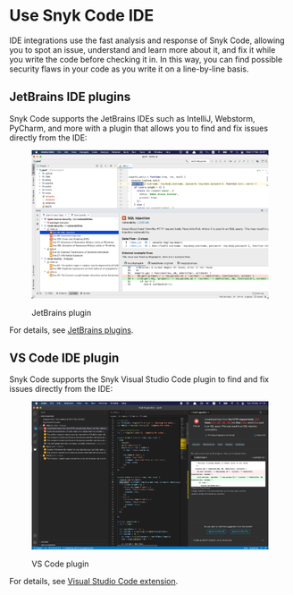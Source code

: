 # Use Snyk Code IDE

IDE integrations use the fast analysis and response of Snyk Code, allowing you to spot an issue, understand and learn more about it, and fix it while you write the code before checking it in. In this way, you can find possible security flaws in your code as you write it on a line-by-line basis.

## JetBrains IDE plugins

Snyk Code supports the JetBrains IDEs such as IntelliJ, Webstorm, PyCharm, and more with a plugin that allows you to find and fix issues directly from the IDE:

<figure><img src="../../.gitbook/assets/results-code.png" alt="JetBrains plugin"><figcaption><p>JetBrains plugin</p></figcaption></figure>

For details, see [JetBrains plugins](../../integrate-with-snyk/ide-tools/jetbrains-plugins/).

## VS Code IDE plugin

Snyk Code supports the Snyk Visual Studio Code plugin to find and fix issues directly from the IDE:

<figure><img src="../../.gitbook/assets/image3-2 (1) (1) (1) (1) (1) (1) (1) (1) (1) (1) (1) (1) (1) (1).png" alt="VS Code plugin"><figcaption><p>VS Code plugin</p></figcaption></figure>

For details, see [Visual Studio Code extension](../../integrate-with-snyk/ide-tools/visual-studio-code-extension/).
